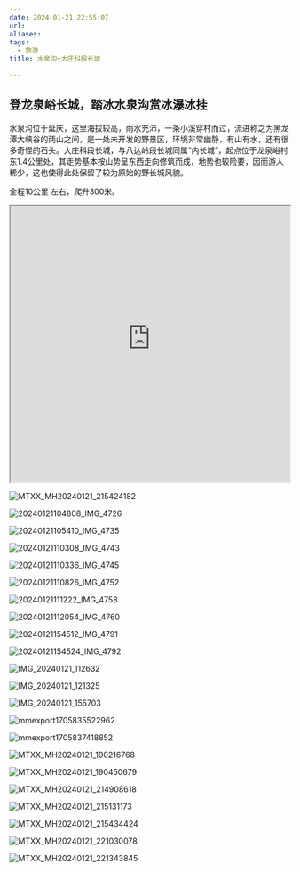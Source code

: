 ```yaml
---
date: 2024-01-21 22:55:07
url: 
aliases: 
tags: 
  - 旅游
title: 水泉沟+大庄科段长城

---
```


## 登龙泉峪长城，踏冰水泉沟赏冰瀑冰挂

水泉沟位于延庆，这里海拔较高，雨水充沛，一条小溪穿村而过，流进称之为黑龙潭大峡谷的两山之间，是一处未开发的野景区，环境非常幽静，有山有水，还有很多奇怪的石头。大庄科段长城，与八达岭段长城同属“内长城”，起点位于龙泉峪村东1.4公里处，其走势基本按山势呈东西走向修筑而成，地势也较险要，因而游人稀少，这也使得此处保留了较为原始的野长城风貌。

全程10公里 左右，爬升300米。



<iframe height=498 width=100% src="https://kiftravel.oss-cn-beijing.aliyuncs.com/img/202401271841440.mp4"></iframe>



![MTXX_MH20240121_215424182](https://kiftravel.oss-cn-beijing.aliyuncs.com/img/202401212221471.jpg)

![20240121104808_IMG_4726](https://kiftravel.oss-cn-beijing.aliyuncs.com/img/202401212222414.JPG)

![20240121105410_IMG_4735](https://kiftravel.oss-cn-beijing.aliyuncs.com/img/202401212222466.JPG)

![20240121110308_IMG_4743](https://kiftravel.oss-cn-beijing.aliyuncs.com/img/202401212222516.JPG)

![20240121110336_IMG_4745](https://kiftravel.oss-cn-beijing.aliyuncs.com/img/202401212222564.JPG)

![20240121110826_IMG_4752](https://kiftravel.oss-cn-beijing.aliyuncs.com/img/202401212222620.JPG)

![20240121111222_IMG_4758](https://kiftravel.oss-cn-beijing.aliyuncs.com/img/202401212222656.JPG)

![20240121112054_IMG_4760](https://kiftravel.oss-cn-beijing.aliyuncs.com/img/202401212222531.JPG)

![20240121154512_IMG_4791](https://kiftravel.oss-cn-beijing.aliyuncs.com/img/202401212222576.JPG)

![20240121154524_IMG_4792](https://kiftravel.oss-cn-beijing.aliyuncs.com/img/202401212222660.JPG)

![IMG_20240121_112632](https://kiftravel.oss-cn-beijing.aliyuncs.com/img/202401212222719.jpg)

![IMG_20240121_121325](https://kiftravel.oss-cn-beijing.aliyuncs.com/img/202401212222812.jpg)

![IMG_20240121_155703](https://kiftravel.oss-cn-beijing.aliyuncs.com/img/202401212221467.jpg)

![mmexport1705835522962](https://kiftravel.oss-cn-beijing.aliyuncs.com/img/202401212223413.jpg)

![mmexport1705837418852](https://kiftravel.oss-cn-beijing.aliyuncs.com/img/202401212221391.jpg)

![MTXX_MH20240121_190216768](https://kiftravel.oss-cn-beijing.aliyuncs.com/img/202401212223386.jpg)

![MTXX_MH20240121_190450679](https://kiftravel.oss-cn-beijing.aliyuncs.com/img/202401212223978.jpg)

![MTXX_MH20240121_214908618](https://kiftravel.oss-cn-beijing.aliyuncs.com/img/202401212223031.jpg)

![MTXX_MH20240121_215131173](https://kiftravel.oss-cn-beijing.aliyuncs.com/img/202401212221230.jpg)

![MTXX_MH20240121_215434424](https://kiftravel.oss-cn-beijing.aliyuncs.com/img/202401212221152.jpg)

![MTXX_MH20240121_221030078](https://kiftravel.oss-cn-beijing.aliyuncs.com/img/202401212221334.jpg)

![MTXX_MH20240121_221343845](https://kiftravel.oss-cn-beijing.aliyuncs.com/img/202401212221096.jpg)